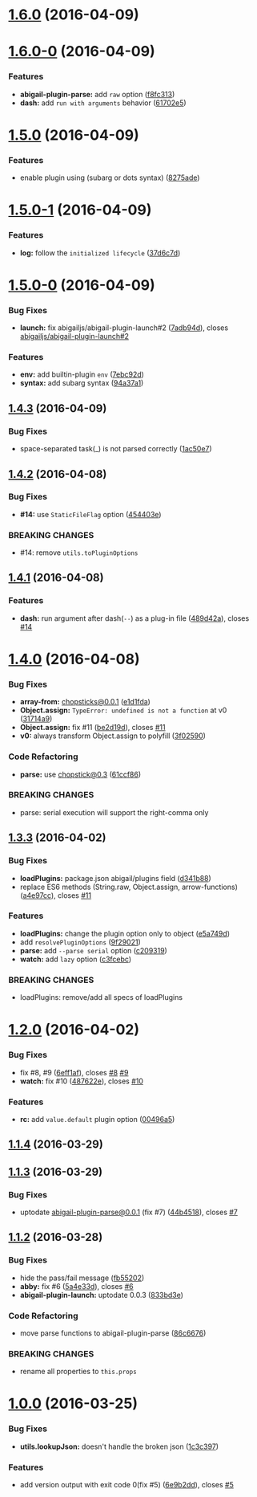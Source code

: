 <a name="1.6.0"></a>
# [1.6.0](https://github.com/abigailjs/abigail/compare/v1.6.0-0...v1.6.0) (2016-04-09)




<a name="1.6.0-0"></a>
# [1.6.0-0](https://github.com/abigailjs/abigail/compare/v1.5.0...v1.6.0-0) (2016-04-09)


### Features

* **abigail-plugin-parse:** add `raw` option ([f8fc313](https://github.com/abigailjs/abigail/commit/f8fc313))
* **dash:** add `run with arguments` behavior ([61702e5](https://github.com/abigailjs/abigail/commit/61702e5))



<a name="1.5.0"></a>
# [1.5.0](https://github.com/abigailjs/abigail/compare/v1.5.0-1...v1.5.0) (2016-04-09)


### Features

* enable plugin using (subarg or dots syntax) ([8275ade](https://github.com/abigailjs/abigail/commit/8275ade))



<a name="1.5.0-1"></a>
# [1.5.0-1](https://github.com/abigailjs/abigail/compare/v1.5.0-0...v1.5.0-1) (2016-04-09)


### Features

* **log:** follow the `initialized lifecycle` ([37d6c7d](https://github.com/abigailjs/abigail/commit/37d6c7d))



<a name="1.5.0-0"></a>
# [1.5.0-0](https://github.com/abigailjs/abigail/compare/v1.4.3...v1.5.0-0) (2016-04-09)


### Bug Fixes

* **launch:** fix abigailjs/abigail-plugin-launch#2 ([7adb94d](https://github.com/abigailjs/abigail/commit/7adb94d)), closes [abigailjs/abigail-plugin-launch#2](https://github.com/abigailjs/abigail-plugin-launch/issues/2)

### Features

* **env:** add builtin-plugin `env` ([7ebc92d](https://github.com/abigailjs/abigail/commit/7ebc92d))
* **syntax:** add subarg syntax ([94a37a1](https://github.com/abigailjs/abigail/commit/94a37a1))



<a name="1.4.3"></a>
## [1.4.3](https://github.com/abigailjs/abigail/compare/v1.4.2...v1.4.3) (2016-04-09)


### Bug Fixes

* space-separated task(_) is not parsed correctly ([1ac50e7](https://github.com/abigailjs/abigail/commit/1ac50e7))



<a name="1.4.2"></a>
## [1.4.2](https://github.com/abigailjs/abigail/compare/v1.4.1...v1.4.2) (2016-04-08)


### Bug Fixes

* **#14:** use `StaticFileFlag` option ([454403e](https://github.com/abigailjs/abigail/commit/454403e))


### BREAKING CHANGES

* #14: remove `utils.toPluginOptions`



<a name="1.4.1"></a>
## [1.4.1](https://github.com/abigailjs/abigail/compare/v1.4.0...v1.4.1) (2016-04-08)


### Features

* **dash:** run argument after dash(`--`) as a plug-in file ([489d42a](https://github.com/abigailjs/abigail/commit/489d42a)), closes [#14](https://github.com/abigailjs/abigail/issues/14)



<a name="1.4.0"></a>
# [1.4.0](https://github.com/abigailjs/abigail/compare/v1.3.3...v1.4.0) (2016-04-08)


### Bug Fixes

* **array-from:** chopsticks@0.0.1 ([e1d1fda](https://github.com/abigailjs/abigail/commit/e1d1fda))
* **Object.assign:** `TypeError: undefined is not a function` at v0 ([31714a9](https://github.com/abigailjs/abigail/commit/31714a9))
* **Object.assign:** fix #11 ([be2d19d](https://github.com/abigailjs/abigail/commit/be2d19d)), closes [#11](https://github.com/abigailjs/abigail/issues/11)
* **v0:** always transform Object.assign to polyfill ([3f02590](https://github.com/abigailjs/abigail/commit/3f02590))

### Code Refactoring

* **parse:** use chopstick@0.3 ([61ccf86](https://github.com/abigailjs/abigail/commit/61ccf86))


### BREAKING CHANGES

* parse: serial execution will support the right-comma only



<a name="1.3.3"></a>
## [1.3.3](https://github.com/abigailjs/abigail/compare/v1.2.0...v1.3.3) (2016-04-02)


### Bug Fixes

* **loadPlugins:** package.json abigail/plugins field ([d341b88](https://github.com/abigailjs/abigail/commit/d341b88))
* replace ES6 methods (String.raw, Object.assign, arrow-functions) ([a4e97cc](https://github.com/abigailjs/abigail/commit/a4e97cc)), closes [#11](https://github.com/abigailjs/abigail/issues/11)

### Features

* **loadPlugins:** change the plugin option only to object ([e5a749d](https://github.com/abigailjs/abigail/commit/e5a749d))
* add `resolvePluginOptions` ([9f29021](https://github.com/abigailjs/abigail/commit/9f29021))
* **parse:** add `--parse serial` option ([c209319](https://github.com/abigailjs/abigail/commit/c209319))
* **watch:** add `lazy` option ([c3fcebc](https://github.com/abigailjs/abigail/commit/c3fcebc))


### BREAKING CHANGES

* loadPlugins: remove/add all specs of loadPlugins



<a name="1.2.0"></a>
# [1.2.0](https://github.com/abigailjs/abigail/compare/v1.1.4...v1.2.0) (2016-04-02)


### Bug Fixes

* fix #8, #9 ([6eff1af](https://github.com/abigailjs/abigail/commit/6eff1af)), closes [#8](https://github.com/abigailjs/abigail/issues/8) [#9](https://github.com/abigailjs/abigail/issues/9)
* **watch:** fix #10 ([487622e](https://github.com/abigailjs/abigail/commit/487622e)), closes [#10](https://github.com/abigailjs/abigail/issues/10)

### Features

* **rc:** add `value.default` plugin option ([00496a5](https://github.com/abigailjs/abigail/commit/00496a5))



<a name="1.1.4"></a>
## [1.1.4](https://github.com/abigailjs/abigail/compare/v1.1.3...v1.1.4) (2016-03-29)




<a name="1.1.3"></a>
## [1.1.3](https://github.com/abigailjs/abigail/compare/v1.1.2...v1.1.3) (2016-03-29)


### Bug Fixes

* uptodate abigail-plugin-parse@0.0.1 (fix #7) ([44b4518](https://github.com/abigailjs/abigail/commit/44b4518)), closes [#7](https://github.com/abigailjs/abigail/issues/7)



<a name="1.1.2"></a>
## [1.1.2](https://github.com/abigailjs/abigail/compare/v1.0.0...v1.1.2) (2016-03-28)


### Bug Fixes

* hide the pass/fail message ([fb55202](https://github.com/abigailjs/abigail/commit/fb55202))
* **abby:** fix #6 ([5a4e33d](https://github.com/abigailjs/abigail/commit/5a4e33d)), closes [#6](https://github.com/abigailjs/abigail/issues/6)
* **abigail-plugin-launch:** uptodate 0.0.3 ([833bd3e](https://github.com/abigailjs/abigail/commit/833bd3e))

### Code Refactoring

* move parse functions to abigail-plugin-parse ([86c6676](https://github.com/abigailjs/abigail/commit/86c6676))


### BREAKING CHANGES

* rename all properties to `this.props`



<a name="1.0.0"></a>
# [1.0.0](https://github.com/abigailjs/abigail/compare/1c3c397...v1.0.0) (2016-03-25)


### Bug Fixes

* **utils.lookupJson:** doesn't handle the broken json ([1c3c397](https://github.com/abigailjs/abigail/commit/1c3c397))

### Features

* add version output with exit code 0(fix #5) ([6e9b2dd](https://github.com/abigailjs/abigail/commit/6e9b2dd)), closes [#5](https://github.com/abigailjs/abigail/issues/5)



